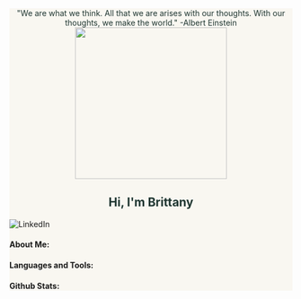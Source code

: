 <div style="background-color: #f9f7f1">
  <div align="center" style="color: #203732"> "We are what we think. All that we are arises with our thoughts. With our thoughts, we make the world." -Albert Einstein </div>
  <div id="header" align="center">
    <img src="https://media.giphy.com/media/l3V0megwbBeETMgZa/giphy.gif" width="270"/>
  </div>


  ## <div style="color: #203732" align="center">Hi, I'm Brittany </div>
  ![LinkedIn](https://img.shields.io/badge/linkedin-%230077B5.svg?style=for-the-badge&logo=linkedin&logoColor=white)

  #### About Me:

  #### Languages and Tools:

  #### Github Stats:
</div>